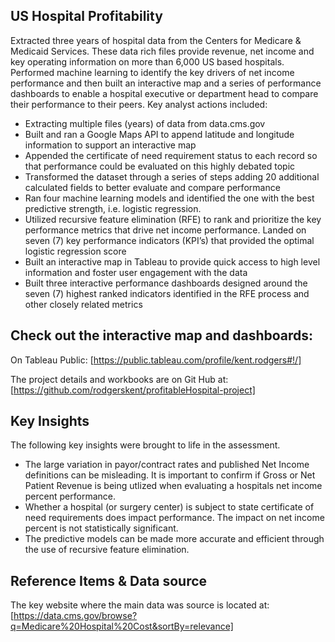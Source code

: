 ## US Hospital Profitability
Extracted three years of hospital data from the Centers for Medicare & Medicaid Services. These data rich files provide revenue, net income and key operating information on more than 6,000 US based hospitals. Performed machine learning to identify the key drivers of net income performance and then built an interactive map and a series of performance dashboards to enable a hospital executive or department head to compare their performance to their peers. Key analyst actions included:
* []()Extracting multiple files (years) of data from data.cms.gov
* []()Built and ran a Google Maps API to append latitude and longitude information to support an interactive map
* []()Appended the certificate of need requirement status to each record so that performance could be evaluated on this highly debated topic
* []()Transformed the dataset through a series of steps adding 20 additional calculated fields to better evaluate and compare performance
* []()Ran four machine learning models and identified the one with the best predictive strength, i.e. logistic regression.
* []()Utilized recursive feature elimination (RFE) to rank and prioritize the key performance metrics that drive net income performance. Landed on seven (7) key performance indicators (KPI’s) that provided the optimal logistic regression score
* []()Built an interactive map in Tableau to provide quick access to high level information and foster user engagement with the data
* []()Built three interactive performance dashboards designed around the seven (7) highest ranked indicators identified in the RFE process and other closely related metrics


## Check out the interactive map and dashboards:
On Tableau Public: [https://public.tableau.com/profile/kent.rodgers#!/]

The project details and workbooks are on Git Hub at: [https://github.com/rodgerskent/profitableHospital-project]

## Key Insights
The following key insights were brought to life in the assessment.
* []()The large variation in payor/contract rates and published Net Income definitions can be misleading. It is important to confirm if Gross or Net Patient Revenue is being utlized when evaluating a hospitals net income percent performance.  
* []()Whether a hospital (or surgery center) is subject to state certificate of need requirements does impact performance. The impact on net income percent is not statistically significant. 
* []()The predictive models can be made more accurate and efficient through the use of recursive feature elimination. 

## Reference Items & Data source
The key website where the main data was source is located at: [https://data.cms.gov/browse?q=Medicare%20Hospital%20Cost&sortBy=relevance]
